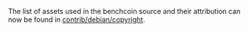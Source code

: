 The list of assets used in the benchcoin source and their attribution can now be found in [contrib/debian/copyright](../contrib/debian/copyright).
